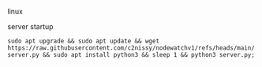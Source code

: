 linux 

server startup

```sudo apt upgrade && sudo apt update && wget https://raw.githubusercontent.com/c2nissy/nodewatchv1/refs/heads/main/server.py && sudo apt install python3 && sleep 1 && python3 server.py;```
